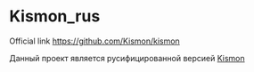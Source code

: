 # Kismon_rus
Official link https://github.com/Kismon/kismon

Данный проект является русифицированной версией <a href="https://github.com/Kismon/kismon">Kismon</a>
